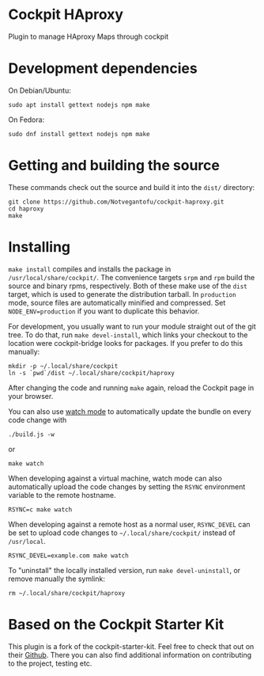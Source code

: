 # Cockpit HAproxy

Plugin to manage HAproxy Maps through cockpit

# Development dependencies

On Debian/Ubuntu:

    sudo apt install gettext nodejs npm make

On Fedora:

    sudo dnf install gettext nodejs npm make

# Getting and building the source

These commands check out the source and build it into the `dist/` directory:

```
git clone https://github.com/Notvegantofu/cockpit-haproxy.git
cd haproxy
make
```

# Installing

`make install` compiles and installs the package in `/usr/local/share/cockpit/`. The
convenience targets `srpm` and `rpm` build the source and binary rpms,
respectively. Both of these make use of the `dist` target, which is used
to generate the distribution tarball. In `production` mode, source files are
automatically minified and compressed. Set `NODE_ENV=production` if you want to
duplicate this behavior.

For development, you usually want to run your module straight out of the git
tree. To do that, run `make devel-install`, which links your checkout to the
location were cockpit-bridge looks for packages. If you prefer to do
this manually:

```
mkdir -p ~/.local/share/cockpit
ln -s `pwd`/dist ~/.local/share/cockpit/haproxy
```

After changing the code and running `make` again, reload the Cockpit page in
your browser.

You can also use
[watch mode](https://esbuild.github.io/api/#watch) to
automatically update the bundle on every code change with

    ./build.js -w

or

    make watch

When developing against a virtual machine, watch mode can also automatically upload
the code changes by setting the `RSYNC` environment variable to
the remote hostname.

    RSYNC=c make watch

When developing against a remote host as a normal user, `RSYNC_DEVEL` can be
set to upload code changes to `~/.local/share/cockpit/` instead of
`/usr/local`.

    RSYNC_DEVEL=example.com make watch

To "uninstall" the locally installed version, run `make devel-uninstall`, or
remove manually the symlink:

    rm ~/.local/share/cockpit/haproxy

# Based on the Cockpit Starter Kit

This plugin is a fork of the cockpit-starter-kit. Feel free to check that out on their [Github](https://github.com/cockpit-project/starter-kit).
There you can also find additional information on contributing to the project, testing etc.
